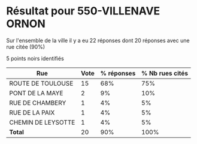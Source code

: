 # Résultat pour 550-VILLENAVE ORNON

Sur l'ensemble de la ville il y a eu 22 réponses dont 20 réponses avec une rue citée (90%)

5 points noirs identifiés

| Rue | Vote | % réponses | % Nb rues cités|
|-----|------|------------|----------------|
| ROUTE DE TOULOUSE | 15 | 68% | 75%|
| PONT DE LA MAYE | 2 | 9% | 10%|
| RUE DE CHAMBERY | 1 | 4% | 5%|
| RUE DE LA PAIX | 1 | 4% | 5%|
| CHEMIN DE LEYSOTTE | 1 | 4% | 5%|
| **Total** | 20 | 90% | 100%|
